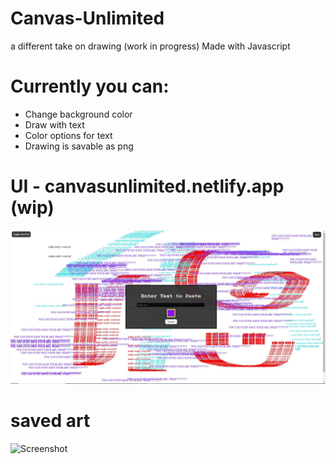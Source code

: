 # Canvas-Unlimited
a different take on drawing (work in progress)
Made with Javascript

# Currently you can:
 - Change background color
 - Draw with text
 - Color options for text
 - Drawing is savable as png
# UI - canvasunlimited.netlify.app (wip)
![Screenshot](test.JPG)

# saved art 
![Screenshot](canvas-unlimited-background.png)
